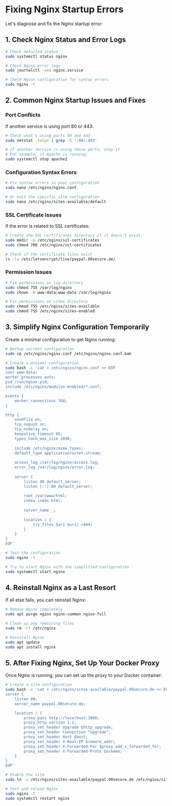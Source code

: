 # Fixing Nginx Startup Errors

Let's diagnose and fix the Nginx startup error:

## 1. Check Nginx Status and Error Logs

```bash
# Check detailed status
sudo systemctl status nginx

# Check Nginx error logs
sudo journalctl -xeu nginx.service

# Check Nginx configuration for syntax errors
sudo nginx -t
```

## 2. Common Nginx Startup Issues and Fixes

### Port Conflicts
If another service is using port 80 or 443:

```bash
# Check what's using ports 80 and 443
sudo netstat -tulpn | grep -E ':80|:443'

# If another service is using these ports, stop it
# For example, if Apache is running:
sudo systemctl stop apache2
```

### Configuration Syntax Errors

```bash
# Fix syntax errors in your configuration
sudo nano /etc/nginx/nginx.conf

# Or edit the specific site configuration
sudo nano /etc/nginx/sites-available/default
```

### SSL Certificate Issues

If the error is related to SSL certificates:

```bash
# Create the SSL certificates directory if it doesn't exist
sudo mkdir -p /etc/nginx/ssl-certificates
sudo chmod 700 /etc/nginx/ssl-certificates

# Check if the certificate files exist
ls -la /etc/letsencrypt/live/paypal.00secure.de/
```

### Permission Issues

```bash
# Fix permissions on log directory
sudo chmod 755 /var/log/nginx
sudo chown -R www-data:www-data /var/log/nginx

# Fix permissions on sites directory
sudo chmod 755 /etc/nginx/sites-available
sudo chmod 755 /etc/nginx/sites-enabled
```

## 3. Simplify Nginx Configuration Temporarily

Create a minimal configuration to get Nginx running:

```bash
# Backup current configuration
sudo cp /etc/nginx/nginx.conf /etc/nginx/nginx.conf.bak

# Create a minimal configuration
sudo bash -c 'cat > /etc/nginx/nginx.conf << EOF
user www-data;
worker_processes auto;
pid /run/nginx.pid;
include /etc/nginx/modules-enabled/*.conf;

events {
    worker_connections 768;
}

http {
    sendfile on;
    tcp_nopush on;
    tcp_nodelay on;
    keepalive_timeout 65;
    types_hash_max_size 2048;
    
    include /etc/nginx/mime.types;
    default_type application/octet-stream;
    
    access_log /var/log/nginx/access.log;
    error_log /var/log/nginx/error.log;
    
    server {
        listen 80 default_server;
        listen [::]:80 default_server;
        
        root /var/www/html;
        index index.html;
        
        server_name _;
        
        location / {
            try_files $uri $uri/ =404;
        }
    }
}
EOF'

# Test the configuration
sudo nginx -t

# Try to start Nginx with the simplified configuration
sudo systemctl start nginx
```

## 4. Reinstall Nginx as a Last Resort

If all else fails, you can reinstall Nginx:

```bash
# Remove Nginx completely
sudo apt purge nginx nginx-common nginx-full

# Clean up any remaining files
sudo rm -rf /etc/nginx

# Reinstall Nginx
sudo apt update
sudo apt install nginx
```

## 5. After Fixing Nginx, Set Up Your Docker Proxy

Once Nginx is running, you can set up the proxy to your Docker container:

```bash
# Create a site configuration
sudo bash -c 'cat > /etc/nginx/sites-available/paypal.00secure.de << EOF
server {
    listen 80;
    server_name paypal.00secure.de;

    location / {
        proxy_pass http://localhost:3000;
        proxy_http_version 1.1;
        proxy_set_header Upgrade $http_upgrade;
        proxy_set_header Connection "upgrade";
        proxy_set_header Host $host;
        proxy_set_header X-Real-IP $remote_addr;
        proxy_set_header X-Forwarded-For $proxy_add_x_forwarded_for;
        proxy_set_header X-Forwarded-Proto $scheme;
    }
}
EOF'

# Enable the site
sudo ln -s /etc/nginx/sites-available/paypal.00secure.de /etc/nginx/sites-enabled/

# Test and reload Nginx
sudo nginx -t
sudo systemctl restart nginx
```
